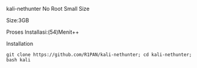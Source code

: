 kali-nethunter No Root Small Size

Size:3GB

Proses Installasi:(54)Menit++

Installation
```
git clone https://github.com/R1PAN/kali-nethunter; cd kali-nethunter; bash kali
```

